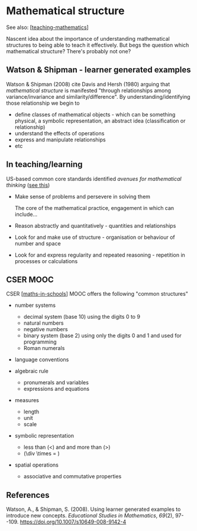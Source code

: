 # Mathematical structure

See also: [[teaching-mathematics]]

Nascent idea about the importance of understanding mathematical structures to being able to teach it effectively. But begs the question which mathematical structure? There's probably not one?

## Watson & Shipman - learner generated examples

Watson & Shipman (2008) cite Davis and Hersh (1980) arguing that _mathematical structure_ is manifested "through relationships among variance/invariance and similarity/difference". By understanding/identifying those relationship we begin to

- define classes of mathematical objects - which can be something physical, a symbolic representation, an abstract idea (classification or relationship)
- understand the effects of operations
- express and manipulate relationships
- etc

## In teaching/learning

US-based common core standards identified _avenues for mathematical thinking_ ([see this](https://www.fosteringmathpractices.com/avenues-of-thinking/))

- Make sense of problems and persevere in solving them

    The core of the mathematical practice, engagement in which can include...
- Reason abstractly and quantitatively - quantities and relationships
- Look for and make use of structure - organisation or behaviour of number and space
- Look for and express regularity and repeated reasoning - repetition in processes or calculations

## CSER MOOC

CSER [[maths-in-schools]] MOOC offers the following "common structures"

-   number systems
    -   decimal system (base 10) using the digits 0 to 9
    -   natural numbers
    -   negative numbers
    -   binary system (base 2) using only the digits 0 and 1 and used for programming
    -   Roman numerals
-   language conventions
-   algebraic rule
    -   pronumerals and variables
    -   expressions and equations
-   measures
    -   length
    -   unit
    -   scale
-   symbolic representation
    -   less than \(<\) and and more than \(>\)
    - \(\div \times = \)

-   spatial operations
    -   associative and commutative properties


## References

Watson, A., & Shipman, S. (2008). Using learner generated examples to introduce new concepts. *Educational Studies in Mathematics*, *69*(2), 97--109. <https://doi.org/10.1007/s10649-008-9142-4>


[//begin]: # "Autogenerated link references for markdown compatibility"
[teaching-mathematics]: teaching-mathematics "Teaching Mathematics"
[maths-in-schools]: maths-in-schools "Maths in Schools Online: Year 7 - 10 course"
[//end]: # "Autogenerated link references"